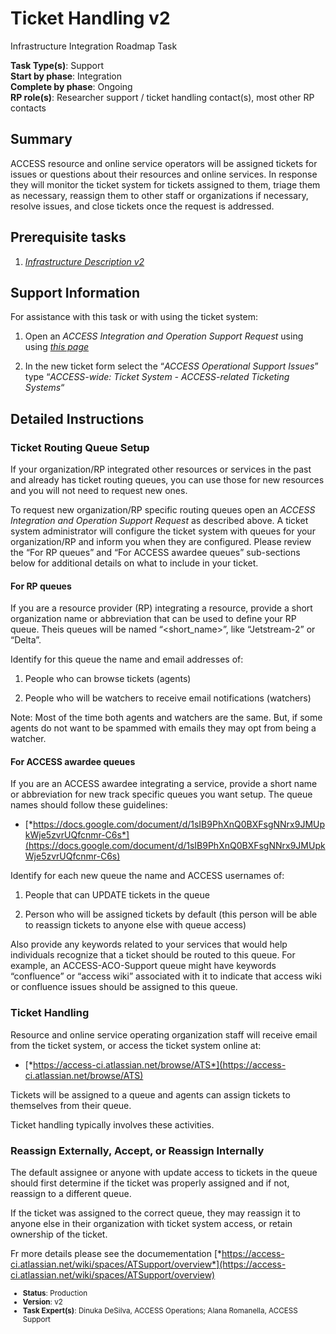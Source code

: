 # Ticket Handling v2

Infrastructure Integration Roadmap Task

**Task Type(s)**: Support  
**Start by phase**: Integration  
**Complete by phase**: Ongoing  
**RP role(s)**: Researcher support / ticket handling contact(s), most other RP contacts

## Summary

ACCESS resource and online service operators will be assigned tickets for issues or questions about their resources and online services. In response they will monitor the ticket system for tickets assigned to them, triage them as necessary, reassign them to other staff or organizations if necessary, resolve issues, and close tickets once the request is addressed.

## Prerequisite tasks

1.  [*Infrastructure Description v2*](Infrastructure_Description_v2.md)

## Support Information

For assistance with this task or with using the ticket system:

1.  Open an *ACCESS Integration and Operation Support Request* using using [*this page*](https://operations.access-ci.org/open-operations-request)

2.  In the new ticket form select the “*ACCESS Operational Support Issues*” type “*ACCESS-wide: Ticket System - ACCESS-related Ticketing Systems*“

## Detailed Instructions

### Ticket Routing Queue Setup

If your organization/RP integrated other resources or services in the past and already has ticket routing queues, you can use those for new resources and you will not need to request new ones.

To request new organization/RP specific routing queues open an *ACCESS Integration and Operation Support Request* as described above. A ticket system administrator will configure the ticket system with queues for your organization/RP and inform you when they are configured. Please review the “For RP queues” and “For ACCESS awardee queues” sub-sections below for additional details on what to include in your ticket.

#### For RP queues

If you are a resource provider (RP) integrating a resource, provide a short organization name or abbreviation that can be used to define your RP queue. Theis queues will be named “\<short_name\>”, like “Jetstream-2” or “Delta”.

Identify for this queue the name and email addresses of:

1.  People who can browse tickets (agents)

2.  People who will be watchers to receive email notifications (watchers)

Note: Most of the time both agents and watchers are the same. But, if some agents do not want to be spammed with emails they may opt from being a watcher.

#### For ACCESS awardee queues

If you are an ACCESS awardee integrating a service, provide a short name or abbreviation for new track specific queues you want setup. The queue names should follow these guidelines:

- [*https://docs.google.com/document/d/1sIB9PhXnQ0BXFsgNNrx9JMUpkWje5zvrUQfcnmr-C6s*](https://docs.google.com/document/d/1sIB9PhXnQ0BXFsgNNrx9JMUpkWje5zvrUQfcnmr-C6s)

Identify for each new queue the name and ACCESS usernames of:

1.  People that can UPDATE tickets in the queue

2.  Person who will be assigned tickets by default (this person will be able to reassign tickets to anyone else with queue access)

Also provide any keywords related to your services that would help individuals recognize that a ticket should be routed to this queue. For example, an ACCESS-ACO-Support queue might have keywords “confluence” or “access wiki” associated with it to indicate that access wiki or confluence issues should be assigned to this queue.

### Ticket Handling

Resource and online service operating organization staff will receive email from the ticket system, or access the ticket system online at:

- [*https://access-ci.atlassian.net/browse/ATS*](https://access-ci.atlassian.net/browse/ATS)

Tickets will be assigned to a queue and agents can assign tickets to themselves from their queue.

Ticket handling typically involves these activities.

### Reassign Externally, Accept, or Reassign Internally

The default assignee or anyone with update access to tickets in the queue should first determine if the ticket was properly assigned and if not, reassign to a different queue.

If the ticket was assigned to the correct queue, they may reassign it to anyone else in their organization with ticket system access, or retain ownership of the ticket.

Fr more details please see the documementation [*https://access-ci.atlassian.net/wiki/spaces/ATSupport/overview*](https://access-ci.atlassian.net/wiki/spaces/ATSupport/overview)

<sub>
<ul class="document-meta-data">
    <li><strong>Status</strong>: Production</li>
    <li><strong>Version</strong>: v2</li>
    <li><strong>Task Expert(s)</strong>: Dinuka DeSilva, ACCESS Operations; Alana Romanella, ACCESS Support</li>
</ul>
</sub>
<br/>
<br/>
